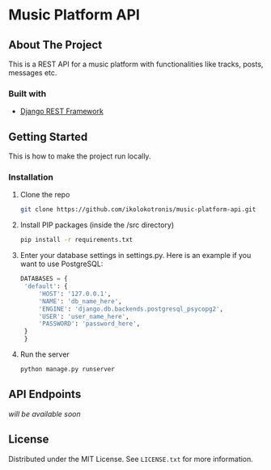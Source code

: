 <div id="top"></div>


# Music Platform API

<!-- ABOUT THE PROJECT -->
## About The Project

This is a REST API for a music platform with functionalities like tracks, posts, messages etc.  


### Built with

* [Django REST Framework](https://www.django-rest-framework.org/)


<!-- GETTING STARTED -->
## Getting Started

This is how to make the project run locally.

### Installation

1. Clone the repo
   ```sh
   git clone https://github.com/ikolokotronis/music-platform-api.git
   ```
2. Install PIP packages (inside the /src directory)
   ```sh
   pip install -r requirements.txt
   ```
3. Enter your database settings in settings.py. Here is an example if you want to use PostgreSQL:
   ```python
   DATABASES = {
    'default': {
        'HOST': '127.0.0.1',
        'NAME': 'db_name_here',
        'ENGINE': 'django.db.backends.postgresql_psycopg2',
        'USER': 'user_name_here',
        'PASSWORD': 'password_here',
    }
    }
   ```   
4. Run the server
   ```sh
   python manage.py runserver
   ```


<!-- ENDPOINTS -->
## API Endpoints

<i>will be available soon</i>


<!-- LICENSE -->
## License

Distributed under the MIT License. See `LICENSE.txt` for more information.

